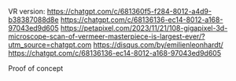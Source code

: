 VR version:
https://chatgpt.com/c/681360f5-f284-8012-a4d9-b38387088d8e
https://chatgpt.com/c/68136136-ec14-8012-a168-97043ed9d605
https://petapixel.com/2023/11/21/108-gigapixel-3d-microscope-scan-of-vermeer-masterpiece-is-largest-ever/?utm_source=chatgpt.com
https://disqus.com/by/emilienleonhardt/
https://chatgpt.com/c/68136136-ec14-8012-a168-97043ed9d605


Proof of concept
